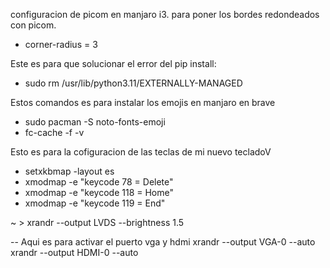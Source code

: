 configuracion de picom en manjaro i3. 
para poner los bordes redondeados con picom.
-  corner-radius = 3

Este es para que solucionar el error del pip install:
- sudo rm /usr/lib/python3.11/EXTERNALLY-MANAGED

Estos comandos es para instalar los emojis en manjaro en brave
- sudo pacman -S noto-fonts-emoji
- fc-cache -f -v

Esto es para la cofiguracion de las teclas de mi nuevo tecladoV
- setxkbmap -layout es
- xmodmap -e "keycode 78 = Delete" 
- xmodmap -e "keycode 118 = Home" 
- xmodmap -e "keycode 119 = End" 
  
 ~ > xrandr --output LVDS --brightness 1.5


-- Aqui es para activar el puerto vga y hdmi
xrandr --output VGA-0 --auto 
xrandr --output HDMI-0 --auto 


